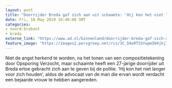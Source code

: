 ```yaml
---
layout: post
title: "Doorrijder Breda gaf zich aan uit schaamte: 'Hij kon het niet langer voor zich houden’"
date: Fri, 10 May 2019 10:40:00 GMT
categories: 
- noord-brabant 
- breda 
externe_link: "https://www.ad.nl/binnenland/doorrijder-breda-gaf-zich-aan-uit-schaamte-hij-kon-het-niet-langer-voor-zich-houden~ad304d86/"
feature_image: "https://images2.persgroep.net/rcs/3C_D4oRTSSYwpmI04jkjII4Cy7U/diocontent/147482028/_fitwidth/400/?appId=21791a8992982cd8da851550a453bd7f&quality=0.7"
---
```


Niet de angst herkend te worden, na het tonen van een compositietekening door Opsporing Verzocht, maar schaamte heeft een 27-jarige doorrijder uit Breda ertoe gebracht zich aan te geven bij de politie. ‘Hij kon het niet langer voor zich houden’, aldus de advocaat van de man die ervan wordt verdacht een bejaarde vrouw te hebben aangereden.
